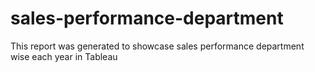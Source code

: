 # sales-performance-department
This report was generated to showcase sales performance department wise each year in Tableau
